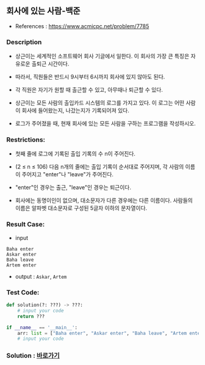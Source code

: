 ## 회사에 있는 사람-백준

* References : https://www.acmicpc.net/problem/7785

### Description

* 상근이는 세계적인 소프트웨어 회사 기글에서 일한다. 이 회사의 가장 큰 특징은 자유로운 출퇴근 시간이다. 

* 따라서, 직원들은 반드시 9시부터 6시까지 회사에 있지 않아도 된다.

* 각 직원은 자기가 원할 때 출근할 수 있고, 아무때나 퇴근할 수 있다.

* 상근이는 모든 사람의 출입카드 시스템의 로그를 가지고 있다. 이 로그는 어떤 사람이 회사에 들어왔는지, 나갔는지가 기록되어져 있다. 

* 로그가 주어졌을 때, 현재 회사에 있는 모든 사람을 구하는 프로그램을 작성하시오.

### Restrictions:

* 첫째 줄에 로그에 기록된 출입 기록의 수 n이 주어진다. 

* (2 ≤ n ≤ 106) 다음 n개의 줄에는 출입 기록이 순서대로 주어지며, 각 사람의 이름이 주어지고 "enter"나 "leave"가 주어진다.

* "enter"인 경우는 출근, "leave"인 경우는 퇴근이다.

* 회사에는 동명이인이 없으며, 대소문자가 다른 경우에는 다른 이름이다. 사람들의 이름은 알파벳 대소문자로 구성된 5글자 이하의 문자열이다.

### Result Case:

* input 
```
Baha enter
Askar enter
Baha leave
Artem enter
```

* output : `Askar`, `Artem`

### Test Code:
```python
def solution(?: ???) -> ???:
    # input your code
    return ???

if __name__ == '__main__':
    arr: list = ["Baha enter", "Askar enter", "Baha leave", "Artem enter"]
    # input your code
```

### Solution : [바로가기](https://github.com/takhyun12/Algorithm-Essential-Training/blob/main/Solutions/h_index.py)

